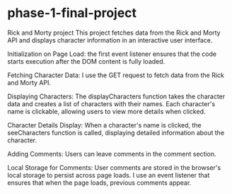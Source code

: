 # phase-1-final-project
Rick and Morty project 
This project fetches data from the Rick and Morty API and displays character information in an interactive user interface. 

Initialization on Page Load:
the first event listener ensures that the code starts execution after the DOM content is fully loaded.

Fetching Character Data:
I use the GET request to fetch data from the Rick and Morty API. 

Displaying Characters:
The displayCharacters function takes the character data and creates a list of characters with their names. 
Each character's name is clickable, allowing users to view more details when clicked.

Character Details Display:
When a character's name is clicked, the seeCharacters function is called, displaying detailed information about the character.

Adding Comments:
Users can leave comments in the comment section. 

Local Storage for Comments:
User comments are stored in the browser's local storage to persist across page loads. I use an event listener that ensures that when the page loads, previous comments appear. 